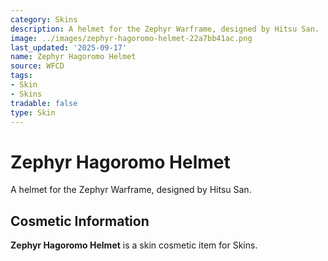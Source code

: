 ```yaml
---
category: Skins
description: A helmet for the Zephyr Warframe, designed by Hitsu San.
image: ../images/zephyr-hagoromo-helmet-22a7bb41ac.png
last_updated: '2025-09-17'
name: Zephyr Hagoromo Helmet
source: WFCD
tags:
- Skin
- Skins
tradable: false
type: Skin
---
```


# Zephyr Hagoromo Helmet

A helmet for the Zephyr Warframe, designed by Hitsu San.

## Cosmetic Information

**Zephyr Hagoromo Helmet** is a skin cosmetic item for Skins.

